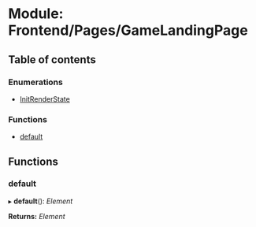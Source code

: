 # Module: Frontend/Pages/GameLandingPage

## Table of contents

### Enumerations

- [InitRenderState](../enums/frontend_pages_gamelandingpage.initrenderstate.md)

### Functions

- [default](frontend_pages_gamelandingpage.md#default)

## Functions

### default

▸ **default**(): _Element_

**Returns:** _Element_
